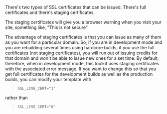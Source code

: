 There's two types of SSL certificates that can be issued. There's full certificates and there's staging certificates.

The staging certificates will give you a browser warning when you visit your site, something like, "This is not secure".

The advantage of staging certificates is that you can issue as many of them as you want for a particular domain. 
So, if you are in development mode and you are rebuilding several times using hardcore builds, if you use the full certificates (not staging certificates), you will run out of issuing credits for that domain and won't be able to issue new ones for a set time. By default, therefore, when in development mode, this toolkit uses staging certificates with the associated error message.
If you want to change this so that you get full certificates for the development builds as well as the production builds, you can modify your template with

>     SSL_LIVE_CERT="1"

rather than

>     SSL_LIVE_CERT="0"
